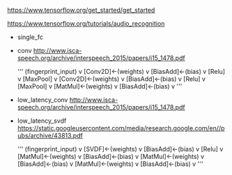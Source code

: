 https://www.tensorflow.org/get_started/get_started

https://www.tensorflow.org/tutorials/audio_recognition 



* single_fc 
    
* conv 
    http://www.isca-speech.org/archive/interspeech_2015/papers/i15_1478.pdf 

    '''
  (fingerprint_input)
          v
      [Conv2D]<-(weights)
          v
      [BiasAdd]<-(bias)
          v
        [Relu]
          v
      [MaxPool]
          v
      [Conv2D]<-(weights)
          v
      [BiasAdd]<-(bias)
          v
        [Relu]
          v
      [MaxPool]
          v
      [MatMul]<-(weights)
          v
      [BiasAdd]<-(bias)
          v
    '''

* low_latency_conv 
    http://www.isca-speech.org/archive/interspeech_2015/papers/i15_1478.pdf 

* low_latency_svdf 
    https://static.googleusercontent.com/media/research.google.com/en//pubs/archive/43813.pdf 

    '''
  (fingerprint_input)
          v
        [SVDF]<-(weights)
          v
      [BiasAdd]<-(bias)
          v
        [Relu]
          v
      [MatMul]<-(weights)
          v
      [BiasAdd]<-(bias)
          v
      [MatMul]<-(weights)
          v
      [BiasAdd]<-(bias)
          v
      [MatMul]<-(weights)
          v
      [BiasAdd]<-(bias)
          v
    '''
